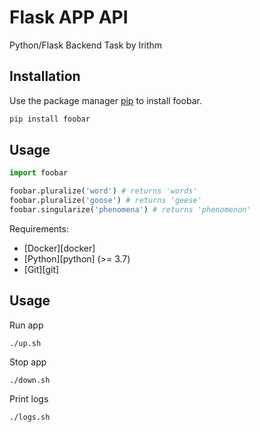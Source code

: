 # Flask APP API

Python/Flask Backend Task by Irithm

## Installation

Use the package manager [pip](https://pip.pypa.io/en/stable/) to install foobar.

```bash
pip install foobar
```

## Usage

```python
import foobar

foobar.pluralize('word') # returns 'words'
foobar.pluralize('goose') # returns 'geese'
foobar.singularize('phenomena') # returns 'phenomenon'
```

Requirements:
- [Docker][docker]
- [Python][python] (>= 3.7)
- [Git][git]

## Usage

Run app
```
./up.sh
```

Stop app
```
./down.sh
```

Print logs
```
./logs.sh
```